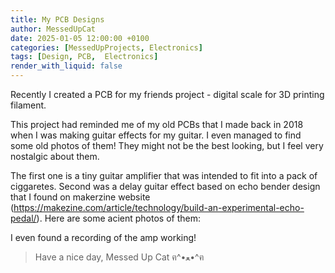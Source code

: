 ```yaml
---
title: My PCB Designs
author: MessedUpCat
date: 2025-01-05 12:00:00 +0100
categories: [MessedUpProjects, Electronics]
tags: [Design, PCB,  Electronics]
render_with_liquid: false
---
```


Recently I created a PCB for my friends project - digital scale for 3D printing filament. 





This project had reminded me of my old PCBs that I made back in 2018 when I was making guitar effects for my guitar. I even managed to find some old photos of them! They might not be the best looking, but I feel very nostalgic about them. 

The first one is a tiny guitar amplifier that was intended to fit into a pack of ciggaretes. Second was a delay guitar effect based on echo bender design that I found on makerzine website (https://makezine.com/article/technology/build-an-experimental-echo-pedal/). 
Here are some acient photos of them: 



I even found a recording of the amp working!


> Have a nice day, Messed Up Cat ฅ^•ﻌ•^ฅ
